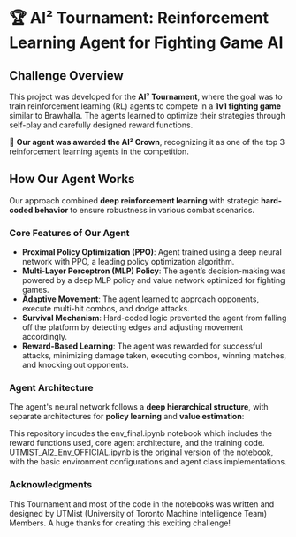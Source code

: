 # 🏆 AI² Tournament: Reinforcement Learning Agent for Fighting Game AI

## Challenge Overview
This project was developed for the **AI² Tournament**, where the goal was to train reinforcement learning (RL) agents to compete in a **1v1 fighting game** similar to Brawhalla. The agents learned to optimize their strategies through self-play and carefully designed reward functions.

🚀 **Our agent was awarded the AI² Crown**, recognizing it as one of the top 3 reinforcement learning agents in the competition.

## How Our Agent Works
Our approach combined **deep reinforcement learning** with strategic **hard-coded behavior** to ensure robustness in various combat scenarios. 

### **Core Features of Our Agent**
- **Proximal Policy Optimization (PPO)**: Agent trained using a deep neural network with PPO, a leading policy optimization algorithm.
- **Multi-Layer Perceptron (MLP) Policy**: The agent’s decision-making was powered by a deep MLP policy and value network optimized for fighting games.
- **Adaptive Movement**: The agent learned to approach opponents, execute multi-hit combos, and dodge attacks.
- **Survival Mechanism**: Hard-coded logic prevented the agent from falling off the platform by detecting edges and adjusting movement accordingly.
- **Reward-Based Learning**: The agent was rewarded for successful attacks, minimizing damage taken, executing combos, winning matches, and knocking out opponents.

### Agent Architecture
The agent's neural network follows a **deep hierarchical structure**, with separate architectures for **policy learning** and **value estimation**:

This repository incudes the env_final.ipynb notebook which includes the reward functions used, core agent architecture, and the training code. 
UTMIST_AI2_Env_OFFICIAL.ipynb is the original version of the notebook, with the basic environment configurations and agent class implementations.

### Acknowledgments
This Tournament and most of the code in the notebooks was written and designed by UTMist (University of Toronto Machine Intelligence Team) Members. A huge thanks for creating this exciting challenge!
